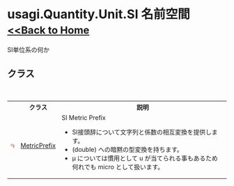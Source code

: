# usagi.Quantity.Unit.SI 名前空間<small>[<<Back to Home](https://github.com/usagi/usagi.cs/blob/master/Help/Home.md)</small> 

SI単位系の何か


## クラス
&nbsp;<table><tr><th></th><th>クラス</th><th>説明</th></tr><tr><td>![Public クラス](media/pubclass.gif "Public クラス")</td><td><a href="T_usagi_Quantity_Unit_SI_MetricPrefix.md">MetricPrefix</a></td><td>
SI Metric Prefix
&nbsp;<ul><li>SI接頭辞について文字列と係数の相互変換を提供します。</li><li>(double) への暗黙の型変換を持ちます。</li><li>μ については慣用として u が当てられる事もあるため何れでも micro として扱います。</li></ul></td></tr></table>&nbsp;

